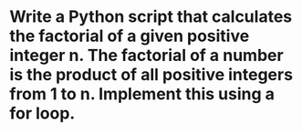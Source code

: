 # Write a Python script that calculates the factorial of a given positive integer n. The factorial of a number is the product of all positive integers from 1 to n. Implement this using a for loop.